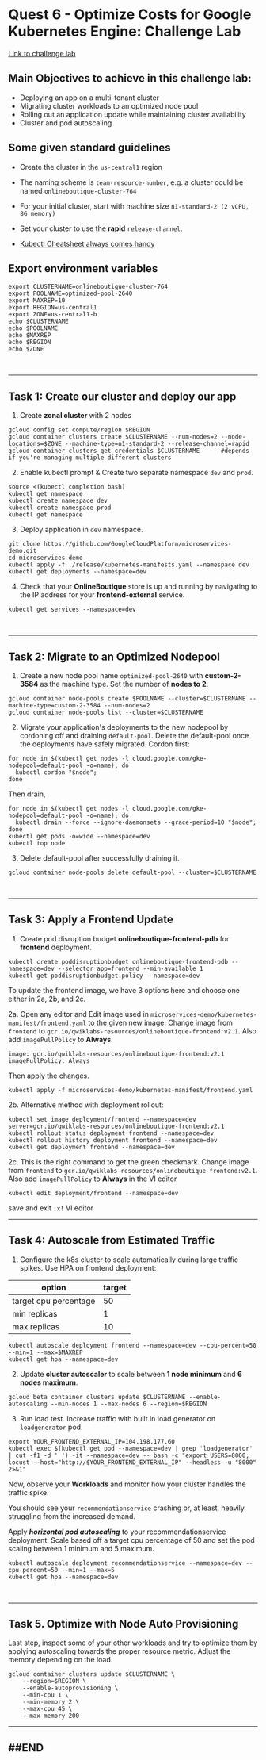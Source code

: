 # Quest 6 - Optimize Costs for Google Kubernetes Engine: Challenge Lab
[Link to challenge lab](https://www.cloudskillsboost.google/focuses/16327?parent=catalog)<br>

## Main Objectives to achieve in this challenge lab:
- Deploying an app on a multi-tenant cluster
- Migrating cluster workloads to an optimized node pool
- Rolling out an application update while maintaining cluster availability
- Cluster and pod autoscaling

## Some given standard guidelines
- Create the cluster in the `us-central1` region

- The naming scheme is `team-resource-number`, e.g. a cluster could be named `onlineboutique-cluster-764`

- For your initial cluster, start with machine size `n1-standard-2 (2 vCPU, 8G memory)`

- Set your cluster to use the **rapid** `release-channel`.

- [Kubectl Cheatsheet always comes handy](https://kubernetes.io/docs/reference/kubectl/cheatsheet/)

## Export environment variables
```
export CLUSTERNAME=onlineboutique-cluster-764
export POOLNAME=optimized-pool-2640
export MAXREP=10
export REGION=us-central1
export ZONE=us-central1-b
echo $CLUSTERNAME
echo $POOLNAME
echo $MAXREP
echo $REGION
echo $ZONE
```
<br>

---
## Task 1: Create our cluster and deploy our app
1. Create **zonal cluster** with 2 nodes 
```
gcloud config set compute/region $REGION
gcloud container clusters create $CLUSTERNAME --num-nodes=2 --node-locations=$ZONE --machine-type=n1-standard-2 --release-channel=rapid
gcloud container clusters get-credentials $CLUSTERNAME      #depends if you're managing multiple different clusters
```

2. Enable kubectl prompt & Create two separate namespace `dev` and `prod`.
```
source <(kubectl completion bash)
kubectl get namespace
kubectl create namespace dev
kubectl create namespace prod
kubectl get namespace
```

3. Deploy application in `dev` namespace.
```
git clone https://github.com/GoogleCloudPlatform/microservices-demo.git
cd microservices-demo
kubectl apply -f ./release/kubernetes-manifests.yaml --namespace dev
kubectl get deployments --namespace=dev
```

4. Check that your **OnlineBoutique** store is up and running by navigating to the IP address for your **frontend-external** service.
```
kubectl get services --namespace=dev
```
<br>

---
## Task 2: Migrate to an Optimized Nodepool
1. Create a new node pool name `optimized-pool-2640` with **custom-2-3584** as the machine type. Set the number of **nodes to 2**.
```
gcloud container node-pools create $POOLNAME --cluster=$CLUSTERNAME --machine-type=custom-2-3584 --num-nodes=2
gcloud container node-pools list --cluster=$CLUSTERNAME
```

2. Migrate your application's deployments to the new nodepool by cordoning off and draining `default-pool`. Delete the default-pool once the deployments have safely migrated. Cordon first:
```
for node in $(kubectl get nodes -l cloud.google.com/gke-nodepool=default-pool -o=name); do
  kubectl cordon "$node";
done
```
Then drain,
```
for node in $(kubectl get nodes -l cloud.google.com/gke-nodepool=default-pool -o=name); do
  kubectl drain --force --ignore-daemonsets --grace-period=10 "$node";
done
kubectl get pods -o=wide --namespace=dev
kubectl top node
```

3. Delete default-pool after successfully draining it.
```
gcloud container node-pools delete default-pool --cluster=$CLUSTERNAME
```
<br>

---
## Task 3: Apply a Frontend Update
1. Create pod disruption budget **onlineboutique-frontend-pdb** for **frontend** deployment.
```
kubectl create poddisruptionbudget onlineboutique-frontend-pdb --namespace=dev --selector app=frontend --min-available 1
kubectl get poddisruptionbudget.policy --namespace=dev
```

To update the frontend image, we have 3 options here and choose one either in 2a, 2b, and 2c.<br>

2a. Open any editor and Edit image used in `microservices-demo/kubernetes-manifest/frontend.yaml` to the given new image. Change image from `frontend` to `gcr.io/qwiklabs-resources/onlineboutique-frontend:v2.1`. Also add `imagePullPolicy` to **Always**.
```
image: gcr.io/qwiklabs-resources/onlineboutique-frontend:v2.1
imagePullPolicy: Always
```
Then apply the changes.
```
kubectl apply -f microservices-demo/kubernetes-manifest/frontend.yaml
```

2b. Alternative method with deployment rollout:
```
kubectl set image deployment/frontend --namespace=dev server=gcr.io/qwiklabs-resources/onlineboutique-frontend:v2.1
kubectl rollout status deployment frontend --namespace=dev
kubectl rollout history deployment frontend --namespace=dev
kubectl get deployment frontend --namespace=dev
```

2c. This is the right command to get the green checkmark. Change image from `frontend` to `gcr.io/qwiklabs-resources/onlineboutique-frontend:v2.1`. Also add `imagePullPolicy` to **Always** in the VI editor
```
kubectl edit deployment/frontend --namespace=dev
```
save and exit `:x!` VI editor
<br>

---
## Task 4: Autoscale from Estimated Traffic
1. Configure the k8s cluster to scale automatically during large traffic spikes. Use HPA on frontend deployment:

|option|target|
|-|-|
|target cpu percentage|50|
|min replicas|1|
|max replicas|10|

```
kubectl autoscale deployment frontend --namespace=dev --cpu-percent=50 --min=1 --max=$MAXREP
kubectl get hpa --namespace=dev
```
2. Update **cluster autoscaler** to scale between **1 node minimum** and **6 nodes maximum**.
```
gcloud beta container clusters update $CLUSTERNAME --enable-autoscaling --min-nodes 1 --max-nodes 6 --region=$REGION
```

3. Run load test. Increase traffic with built in load generator on `loadgenerator` pod
```
export YOUR_FRONTEND_EXTERNAL_IP=104.198.177.60
kubectl exec $(kubectl get pod --namespace=dev | grep 'loadgenerator' | cut -f1 -d ' ') -it --namespace=dev -- bash -c "export USERS=8000; locust --host="http://$YOUR_FRONTEND_EXTERNAL_IP" --headless -u "8000" 2>&1"
```
Now, observe your **Workloads** and monitor how your cluster handles the traffic spike.

You should see your `recommendationservice` crashing or, at least, heavily struggling from the increased demand.

Apply ***horizontal pod autoscaling*** to your recommendationservice deployment. Scale based off a target cpu percentage of 50 and set the pod scaling between 1 minimum and 5 maximum.
```
kubectl autoscale deployment recommendationservice --namespace=dev --cpu-percent=50 --min=1 --max=5
kubectl get hpa --namespace=dev
```
<br>

---
## Task 5. Optimize with Node Auto Provisioning
Last step, inspect some of your other workloads and try to optimize them by applying autoscaling towards the proper resource metric. Adjust the memory depending on the load.
```
gcloud container clusters update $CLUSTERNAME \
    --region=$REGION \
    --enable-autoprovisioning \
    --min-cpu 1 \
    --min-memory 2 \
    --max-cpu 45 \
    --max-memory 200
```

---
##END
---